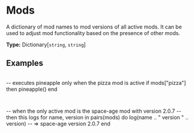 # Mods

A dictionary of mod names to mod versions of all active mods. It can be used to adjust mod functionality based on the presence of other mods.

**Type:** Dictionary[`string`, `string`]

## Examples

```
```
-- executes pineapple only when the pizza mod is active
if mods["pizza"] then
  pineapple()
end
```
```

```
```
-- when the only active mod is the space-age mod with version 2.0.7
-- then this logs
for name, version in pairs(mods) do
  log(name .. " version " .. version) -- => space-age version 2.0.7
end
```
```

